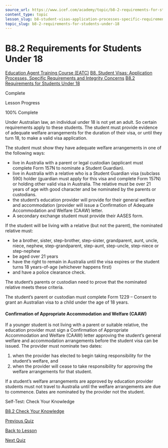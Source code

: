 ```yaml
---
source_url: https://www.icef.com/academy/topic/b8-2-requirements-for-students-under-18/
content_type: topic
lesson_slug: b8-student-visas-application-processes-specific-requirements-and-integrity-concerns
topic_slug: b8-2-requirements-for-students-under-18
---
```


# B8.2 Requirements for Students Under 18

[Education Agent Training Course (EATC)](https://www.icef.com/academy/courses/education-agent-training-course-eatc/) [B8. Student Visas: Application Processes, Specific Requirements and Integrity Concerns](https://www.icef.com/academy/lessons/b8-student-visas-application-processes-specific-requirements-and-integrity-concerns/) [B8.2 Requirements for Students Under 18](https://www.icef.com/academy/topic/b8-2-requirements-for-students-under-18/)

Complete

Lesson Progress 

100% Complete 

Under Australian law, an individual under 18 is not yet an adult. So certain requirements apply to these students. The student must provide evidence of adequate welfare arrangements for the duration of their visa, or until they turn 18, to make a valid visa application. 

The student must show they have adequate welfare arrangements in one of the following ways:

  * live in Australia with a parent or legal custodian (applicant must complete Form 157N to nominate a Student Guardian).
  * live in Australia with a relative who is a Student Guardian visa (subclass 590) holder (guardian must apply for this visa and complete Form 157N) or holding other valid visa in Australia. The relative must be over 21 years of age with good character and be nominated by the parents or custodians.
  * the student’s education provider will provide for their general welfare and accommodation (provider will issue a Confirmation of Adequate Accommodation and Welfare (CAAW) letter.
  * A secondary exchange student must provide their AASES form. 



If the student will be living with a relative (but not the parent), the nominated relative must:

  * be a brother, sister, step-brother, step-sister, grandparent, aunt, uncle, niece, nephew, step-grandparent, step-aunt, step-uncle, step-niece or step-nephew
  * be aged over 21 years
  * have the right to remain in Australia until the visa expires or the student turns 18 years-of-age (whichever happens first)
  * and have a police clearance check.



The student’s parents or custodian need to prove that the nominated relative meets these criteria.

The student’s parent or custodian must complete Form 1229 – Consent to grant an Australian visa to a child under the age of 18 years.

#### Confirmation of Appropriate Accommodation and Welfare (CAAW)

If a younger student is not living with a parent or suitable relative, the education provider must sign a Confirmation of Appropriate Accommodation and Welfare (CAAW) letter approving the student’s general welfare and accommodation arrangements before the student visa can be issued. The provider must nominate two dates:

  1. when the provider has elected to begin taking responsibility for the student’s welfare, and
  2. when the provider will cease to take responsibility for approving the welfare arrangements for that student.



If a student’s welfare arrangements are approved by education provider students must not travel to Australia until the welfare arrangements are due to commence. Dates are nominated by the provider not the student.

Self-Test: Check Your Knowledge

[ B8.2 Check Your Knowledge ](https://www.icef.com/academy/quizzes/b8-2-check-your-knowledge/)

[ Previous Quiz ](https://www.icef.com/academy/quizzes/b8-1-check-your-knowledge/)

[Back to Lesson](https://www.icef.com/academy/lessons/b8-student-visas-application-processes-specific-requirements-and-integrity-concerns/)

[ Next Quiz ](https://www.icef.com/academy/quizzes/b8-2-check-your-knowledge/)
